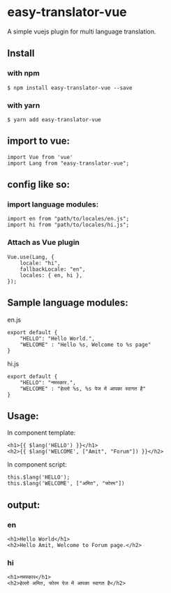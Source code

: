 # easy-translator-vue
A simple vuejs plugin for multi language translation.

## Install
### with npm
    $ npm install easy-translator-vue --save
### with yarn
    $ yarn add easy-translator-vue
    
## import to vue:

    import Vue from 'vue'
    import Lang from "easy-translator-vue";


## config like so:

### import language modules:
    import en from "path/to/locales/en.js";
    import hi from "path/to/locales/hi.js";

### Attach as Vue plugin
    Vue.use(Lang, {
        locale: "hi",
        fallbackLocale: "en",
        locales: { en, hi },
    });

## Sample language modules:

en.js

    export default {
        "HELLO": "Hello World.",
        "WELCOME" : "Hello %s, Welcome to %s page"
    }



hi.js

    export default {
        "HELLO": "नमस्कार.",
        "WELCOME" : "हेल्लो %s, %s पेज में आपका स्वागत है"
    }



## Usage:

In component template:

    <h1>{{ $lang('HELLO') }}</h1>
    <h2>{{ $lang('WELCOME', ["Amit", "Forum"]) }}</h2>


In component script:

    this.$lang('HELLO');
    this.$lang('WELCOME', ["अमित", "फोरम"])

## output:
### en

    <h1>Hello World</h1>
    <h2>Hello Amit, Welcome to Forum page.</h2>

### hi

    <h1>नमस्कार</h1>
    <h2>हेल्लो अमित, फोरम पेज में आपका स्वागत है</h2>


